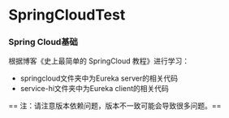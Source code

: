 # SpringCloudTest
### Spring Cloud基础
根据博客《史上最简单的 SpringCloud 教程》进行学习：  
* springcloud文件夹中为Eureka server的相关代码
* service-hi文件夹中为Eureka client的相关代码

== 注：请注意版本依赖问题，版本不一致可能会导致很多问题。==
